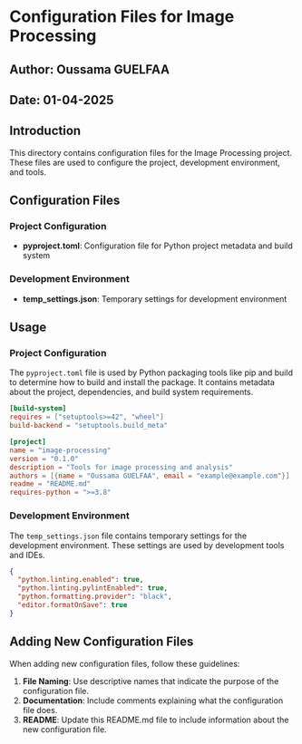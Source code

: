 # Configuration Files for Image Processing

## Author: Oussama GUELFAA
## Date: 01-04-2025

## Introduction

This directory contains configuration files for the Image Processing project. These files are used to configure the project, development environment, and tools.

## Configuration Files

### Project Configuration

- **pyproject.toml**: Configuration file for Python project metadata and build system

### Development Environment

- **temp_settings.json**: Temporary settings for development environment

## Usage

### Project Configuration

The `pyproject.toml` file is used by Python packaging tools like pip and build to determine how to build and install the package. It contains metadata about the project, dependencies, and build system requirements.

```toml
[build-system]
requires = ["setuptools>=42", "wheel"]
build-backend = "setuptools.build_meta"

[project]
name = "image-processing"
version = "0.1.0"
description = "Tools for image processing and analysis"
authors = [{name = "Oussama GUELFAA", email = "example@example.com"}]
readme = "README.md"
requires-python = ">=3.8"
```

### Development Environment

The `temp_settings.json` file contains temporary settings for the development environment. These settings are used by development tools and IDEs.

```json
{
  "python.linting.enabled": true,
  "python.linting.pylintEnabled": true,
  "python.formatting.provider": "black",
  "editor.formatOnSave": true
}
```

## Adding New Configuration Files

When adding new configuration files, follow these guidelines:

1. **File Naming**: Use descriptive names that indicate the purpose of the configuration file.
2. **Documentation**: Include comments explaining what the configuration file does.
3. **README**: Update this README.md file to include information about the new configuration file.
